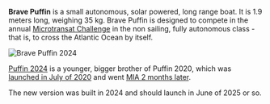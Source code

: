 
**Brave Puffin** is a small autonomous, solar powered, long range boat. It is 1.9 meters long, weighing 35 kg. Brave Puffin is designed to compete in the annual [Microtransat Challenge](https://www.microtransat.org/) in the non sailing, fully autonomous class - that is, to cross the Atlantic Ocean by itself.

![Brave Puffin 2024](img/2024-puffin-pool-shot1_small.jpg)
  
[Puffin 2024](/posts/puffin-2024-announcement) is a younger, bigger brother of Puffin 2020, which was [launched in July of 2020](/posts/2020-july-5th-launch/) and went [MIA 2 months later](/posts/2020-october-25th-mia-update/).

The new version was built in 2024 and should launch in June of 2025 or so.